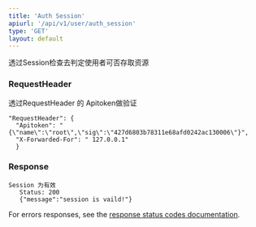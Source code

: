 ```yaml
---
title: 'Auth Session'
apiurl: '/api/v1/user/auth_session'
type: 'GET'
layout: default
---
```


透过Session检查去判定使用者可否存取资源

### RequestHeader
透过RequestHeader 的 Apitoken做验证

```
"RequestHeader": {
  "Apitoken": "{\"name\":\"root\",\"sig\":\"427d6803b78311e68afd0242ac130006\"}",
  "X-Forwarded-For": " 127.0.0.1"
  }
```

### Response
```
Session 为有效
   Status: 200
   {"message":"session is vaild!"}
```   

For errors responses, see the [response status codes documentation](#/response-status-codes).
